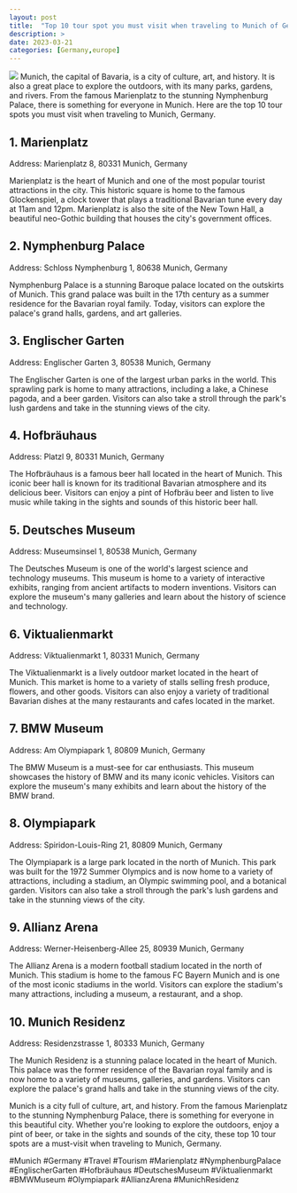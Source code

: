 ```yaml
---
layout: post
title:  "Top 10 tour spot you must visit when traveling to Munich of Germany"
description: >
date: 2023-03-21
categories: [Germany,europe]
---
```

<img src="https://source.unsplash.com/1600x900/?munich">
Munich, the capital of Bavaria, is a city of culture, art, and history. It is also a great place to explore the outdoors, with its many parks, gardens, and rivers. From the famous Marienplatz to the stunning Nymphenburg Palace, there is something for everyone in Munich. Here are the top 10 tour spots you must visit when traveling to Munich, Germany.

## 1. Marienplatz
Address: Marienplatz 8, 80331 Munich, Germany

Marienplatz is the heart of Munich and one of the most popular tourist attractions in the city. This historic square is home to the famous Glockenspiel, a clock tower that plays a traditional Bavarian tune every day at 11am and 12pm. Marienplatz is also the site of the New Town Hall, a beautiful neo-Gothic building that houses the city's government offices.

## 2. Nymphenburg Palace
Address: Schloss Nymphenburg 1, 80638 Munich, Germany

Nymphenburg Palace is a stunning Baroque palace located on the outskirts of Munich. This grand palace was built in the 17th century as a summer residence for the Bavarian royal family. Today, visitors can explore the palace's grand halls, gardens, and art galleries.

## 3. Englischer Garten
Address: Englischer Garten 3, 80538 Munich, Germany

The Englischer Garten is one of the largest urban parks in the world. This sprawling park is home to many attractions, including a lake, a Chinese pagoda, and a beer garden. Visitors can also take a stroll through the park's lush gardens and take in the stunning views of the city.

## 4. Hofbräuhaus
Address: Platzl 9, 80331 Munich, Germany

The Hofbräuhaus is a famous beer hall located in the heart of Munich. This iconic beer hall is known for its traditional Bavarian atmosphere and its delicious beer. Visitors can enjoy a pint of Hofbräu beer and listen to live music while taking in the sights and sounds of this historic beer hall.

## 5. Deutsches Museum
Address: Museumsinsel 1, 80538 Munich, Germany

The Deutsches Museum is one of the world's largest science and technology museums. This museum is home to a variety of interactive exhibits, ranging from ancient artifacts to modern inventions. Visitors can explore the museum's many galleries and learn about the history of science and technology.

## 6. Viktualienmarkt
Address: Viktualienmarkt 1, 80331 Munich, Germany

The Viktualienmarkt is a lively outdoor market located in the heart of Munich. This market is home to a variety of stalls selling fresh produce, flowers, and other goods. Visitors can also enjoy a variety of traditional Bavarian dishes at the many restaurants and cafes located in the market.

## 7. BMW Museum
Address: Am Olympiapark 1, 80809 Munich, Germany

The BMW Museum is a must-see for car enthusiasts. This museum showcases the history of BMW and its many iconic vehicles. Visitors can explore the museum's many exhibits and learn about the history of the BMW brand.

## 8. Olympiapark
Address: Spiridon-Louis-Ring 21, 80809 Munich, Germany

The Olympiapark is a large park located in the north of Munich. This park was built for the 1972 Summer Olympics and is now home to a variety of attractions, including a stadium, an Olympic swimming pool, and a botanical garden. Visitors can also take a stroll through the park's lush gardens and take in the stunning views of the city.

## 9. Allianz Arena
Address: Werner-Heisenberg-Allee 25, 80939 Munich, Germany

The Allianz Arena is a modern football stadium located in the north of Munich. This stadium is home to the famous FC Bayern Munich and is one of the most iconic stadiums in the world. Visitors can explore the stadium's many attractions, including a museum, a restaurant, and a shop.

## 10. Munich Residenz
Address: Residenzstrasse 1, 80333 Munich, Germany

The Munich Residenz is a stunning palace located in the heart of Munich. This palace was the former residence of the Bavarian royal family and is now home to a variety of museums, galleries, and gardens. Visitors can explore the palace's grand halls and take in the stunning views of the city.

Munich is a city full of culture, art, and history. From the famous Marienplatz to the stunning Nymphenburg Palace, there is something for everyone in this beautiful city. Whether you're looking to explore the outdoors, enjoy a pint of beer, or take in the sights and sounds of the city, these top 10 tour spots are a must-visit when traveling to Munich, Germany. 

#Munich #Germany #Travel #Tourism #Marienplatz #NymphenburgPalace #EnglischerGarten #Hofbräuhaus #DeutschesMuseum #Viktualienmarkt #BMWMuseum #Olympiapark #AllianzArena #MunichResidenz